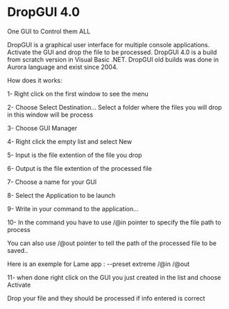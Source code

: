 # DropGUI 4.0
One GUI to Control them ALL

DropGUI is a graphical user interface for multiple console applications. Activate the GUI and drop the file to be processed. DropGUI 4.0 is a build from scratch version in Visual Basic .NET. DropGUI old builds was done in Aurora language and exist since 2004.

How does it works:

1- Right click on the first window to see the menu

2- Choose Select Destination... Select a folder where the files you will drop in this window will be process

3- Choose GUI Manager

4- Right click the empty list and select New 

5- Input is the file extention of the file you drop

6- Output is the file extention of the processed file

7- Choose a name for your GUI

8- Select the Application to be launch

9- Write in your command to the application...


10- In the command you have to use /@in pointer to specify the file path to process

You can also use /@out pointer to tell the path of the processed file to be saved..

Here is an exemple for Lame app : --preset extreme /@in /@out


11- when done right click on the GUI you just created in the list and choose Activate


Drop your file and they should be processed if info entered is correct
